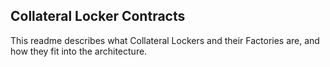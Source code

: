 ## Collateral Locker Contracts

This readme describes what Collateral Lockers and their Factories are, and how they fit into the architecture.
